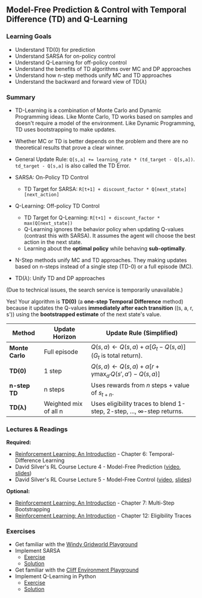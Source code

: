 ## Model-Free Prediction & Control with Temporal Difference (TD) and Q-Learning


### Learning Goals

- Understand TD(0) for prediction
- Understand SARSA for on-policy control
- Understand Q-Learning for off-policy control
- Understand the benefits of TD algorithms over MC and DP approaches
- Understand how n-step methods unify MC and TD approaches
- Understand the backward and forward view of TD($\lambda$)


### Summary

- TD-Learning is a combination of Monte Carlo and Dynamic Programming ideas. Like Monte Carlo, TD works based on samples and doesn't require a model of the environment. Like Dynamic Programming, TD uses bootstrapping to make updates.
- Whether MC or TD is better depends on the problem and there are no theoretical results that prove a clear winner.
- General Update Rule: `Q[s,a] += learning_rate * (td_target - Q[s,a])`. `td_target - Q[s,a]` is also called the TD Error.
- SARSA: On-Policy TD Control
  - TD Target for SARSA: `R[t+1] + discount_factor * Q[next_state][next_action]`
- Q-Learning: Off-policy TD Control
  - TD Target for Q-Learning: `R[t+1] + discount_factor * max(Q[next_state])`
  - Q-Learning ignores the behavior policy when updating Q-values (contrast this with SARSA). It assumes the agent will choose the best action in the next state.
  - Learning about the **optimal policy** while behaving **sub-optimally**.

- N-Step methods unify MC and TD approaches. They making updates based on n-steps instead of a single step (TD-0) or a full episode (MC).
- TD($\lambda$): Unify TD and DP approaches

(Due to technical issues, the search service is temporarily unavailable.)

Yes! Your algorithm is **TD(0)** (a **one-step Temporal Difference** method) because it updates the Q-values **immediately after each transition** \((s, a, r, s')\) using the **bootstrapped estimate** of the next state's value.  


| Method          | Update Horizon          | Update Rule (Simplified)                     |
|-----------------|-------------------------|---------------------------------------------|
| **Monte Carlo** | Full episode            | $Q(s,a) \leftarrow Q(s,a) + \alpha [G_t - Q(s,a)]$ ($G_t$ is total return). |
| **TD(0)**       | 1 step                  | $Q(s,a) \leftarrow Q(s,a) + \alpha [r + \gamma \max_{a'} Q(s',a') - Q(s,a)]$ |
| **n-step TD**   | n steps                 | Uses rewards from $n$ steps + value of $s_{t+n}$. |
| **TD(λ)**       | Weighted mix of all n   | Uses eligibility traces to blend 1-step, 2-step, ..., ∞-step returns. |


### Lectures & Readings

**Required:**

- [Reinforcement Learning: An Introduction](http://incompleteideas.net/book/RLbook2018.pdf) - Chapter 6: Temporal-Difference Learning
- David Silver's RL Course Lecture 4 - Model-Free Prediction ([video](https://www.youtube.com/watch?v=PnHCvfgC_ZA), [slides](http://www0.cs.ucl.ac.uk/staff/d.silver/web/Teaching_files/MC-TD.pdf))
- David Silver's RL Course Lecture 5 - Model-Free Control ([video](https://www.youtube.com/watch?v=0g4j2k_Ggc4), [slides](http://www0.cs.ucl.ac.uk/staff/d.silver/web/Teaching_files/control.pdf))

**Optional:**

- [Reinforcement Learning: An Introduction](http://incompleteideas.net/book/RLbook2018.pdf) - Chapter 7: Multi-Step Bootstrapping
- [Reinforcement Learning: An Introduction](http://incompleteideas.net/book/RLbook2018.pdf) - Chapter 12: Eligibility Traces


### Exercises

- Get familiar with the [Windy Gridworld Playground](Windy%20Gridworld%20Playground.ipynb)
- Implement SARSA
  - [Exercise](SARSA.ipynb)
  - [Solution](SARSA%20Solution.ipynb)
- Get familiar with the [Cliff Environment Playground](Cliff%20Environment%20Playground.ipynb)
- Implement Q-Learning in Python
  - [Exercise](Q-Learning.ipynb)
  - [Solution](Q-Learning%20Solution.ipynb)
